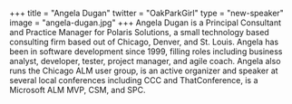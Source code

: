 +++
title = "Angela Dugan"
twitter = "OakParkGirl"
type = "new-speaker"
image = "angela-dugan.jpg"
+++
Angela Dugan is a Principal Consultant and Practice Manager for Polaris Solutions, a small technology based consulting firm based out of Chicago, Denver, and St. Louis. Angela has been in software development since 1999, filling roles including business analyst, developer, tester, project manager, and agile coach. Angela also runs the Chicago ALM user group, is an active organizer and speaker at several local conferences including CCC and ThatConference, is a Microsoft ALM MVP, CSM, and SPC.